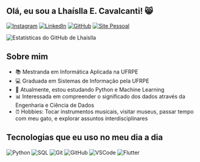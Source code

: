 ## Olá, eu sou a Lhaíslla E. Cavalcanti! 😸

[![Instagram](https://img.shields.io/badge/Instagram-E4405F?style=for-the-badge&logo=instagram&logoColor=white)](https://www.instagram.com/lhaisllacavalcanti/)
[![LinkedIn](https://img.shields.io/badge/LinkedIn-0077B5?style=for-the-badge&logo=linkedin&logoColor=white)](https://www.linkedin.com/in/lha%C3%ADslla-cavalcanti-11ab7714b/)
[![GitHub](https://img.shields.io/badge/GitHub-181717?style=for-the-badge&logo=github&logoColor=white)](https://github.com/lhaislla/)
[![Site Pessoal](https://img.shields.io/badge/Site%20Pessoal-000000?style=for-the-badge&logo=react&logoColor=white)](https://lhaislla.github.io/site-pessoal/)

<!-- <img width="280" align="right" alt="Foto de Perfil" src="https://lh3.googleusercontent.com/a/ACg8ocLQBzHSDSManOT8xsG7Yylm0aqt6F9aw2XyxCPbL8gh0wVRVqxV_A=s288-c-no"> -->

![Estatísticas do GitHub de Lhaíslla](https://github-readme-stats.vercel.app/api?username=lhaislla&show_icons=true&theme=radical)

## Sobre mim

- 📚 Mestranda em Informática Aplicada na UFRPE
- 💻 Graduada em Sistemas de Informação pela UFRPE
- 🌱 Atualmente, estou estudando Python e Machine Learning
- 📊 Interessada em compreender o significado dos dados através da Engenharia e Ciência de Dados
- ⏰ Hobbies: Tocar instrumentos musicais, visitar museus, passar tempo com meu gato, e explorar assuntos interdisciplinares

## Tecnologias que eu uso no meu dia a dia

<div style="display: inline-block">
  <img alt="Python" align="center" src="https://img.shields.io/badge/Python-14354C?style=for-the-badge&logo=python&logoColor=white">
  <img alt="SQL" align="center" src="https://img.shields.io/badge/SQL-4479A1?style=for-the-badge&logo=postgresql&logoColor=white">
  <img alt="Git" align="center" src="https://img.shields.io/badge/Git-F05032?style=for-the-badge&logo=git&logoColor=white">
  <img alt="GitHub" align="center" src="https://img.shields.io/badge/GitHub-181717?style=for-the-badge&logo=github&logoColor=white">
  <img alt="VSCode" align="center" src="https://img.shields.io/badge/VSCode-007ACC?style=for-the-badge&logo=visual-studio-code&logoColor=white">
  <img alt="Flutter" align="center" src="https://img.shields.io/badge/Flutter-02569B?style=for-the-badge&logo=flutter&logoColor=white">
</div>

<br>


